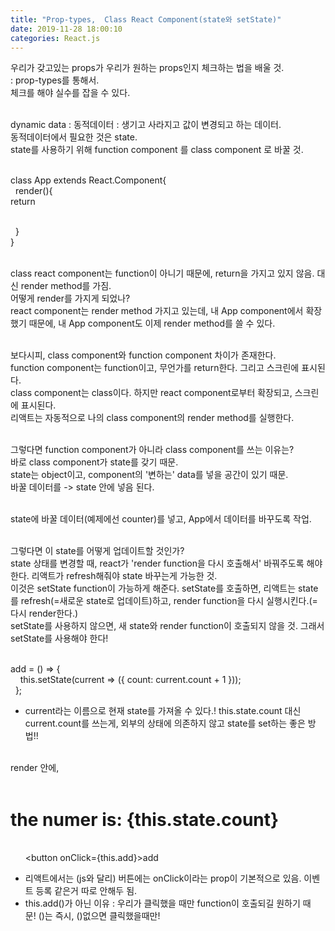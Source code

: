 ```yaml
---
title: "Prop-types,  Class React Component(state와 setState)"
date: 2019-11-28 18:00:10
categories: React.js
---
```

우리가 갖고있는 props가 우리가 원하는 props인지 체크하는 법을 배울 것. <br>
: prop-types를 통해서. <br>
체크를 해야 실수를 잡을 수 있다.<br><br>

dynamic data : 동적데이터 : 생기고 사라지고 값이 변경되고 하는 데이터.<br>
동적데이터에서 필요한 것은 state.<br>
state를 사용하기 위해 function component 를 class component 로 바꿀 것.<br><br>


class App extends React.Component{  <br>
  render(){  <br>
    return <div />  <br>
  }  <br>
}  <br><br>

class react component는 function이 아니기 때문에, return을 가지고 있지 않음. 대신 render method를 가짐.<br>
어떻게 render를 가지게 되었나?<br>
react component는 render method 가지고 있는데, 내 App component에서 확장했기 때문에, 내 App component도 이제 render method를 쓸 수 있다.<br><br>

보다시피, class component와 function component 차이가 존재한다.<br>
function component는 function이고, 무언가를 return한다. 그리고 스크린에 표시된다.<br>
class component는 class이다. 하지만 react component로부터 확장되고, 스크린에 표시된다.<br>
리액트는 자동적으로 나의 class component의 render method를 실행한다.<br><br>

그렇다면 function component가 아니라 class component를 쓰는 이유는?<br>
바로 class component가 state를 갖기 때문.<br>
state는 object이고, component의 '변하는' data를 넣을 공간이 있기 때문.<br>
바꿀 데이터를 -> state 안에 넣음 된다.<br><br>

state에 바꿀 데이터(예제에선 counter)를 넣고, App에서 데이터를 바꾸도록 작업.<br><br>

그렇다면 이 state를 어떻게 업데이트할 것인가?<br>
state 상태를 변경할 때, react가 'render function을 다시 호출해서' 바꿔주도록 해야 한다. 리액트가 refresh해줘야 state 바꾸는게 가능한 것.<br>
이것은 setState function이 가능하게 해준다. setState를 호출하면, 리액트는 state를 refresh(=새로운 state로 업데이트)하고, render function을 다시 실행시킨다.(=다시 render한다.)<br>
setState를 사용하지 않으면, 새 state와 render function이 호출되지 않을 것. 그래서 setState를 사용해야 한다!<br><br>


add = () => {  <br>
    this.setState(current => ({ count: current.count + 1 }));  <br>
  };  <br>
- current라는 이름으로 현재 state를 가져올 수 있다.! this.state.count 대신 current.count를 쓰는게, 외부의 상태에 의존하지 않고 state를 set하는 좋은 방법!!<br><br>


render 안에,<br>
      <h1>the numer is: {this.state.count}</h1>  <br>
      <button onClick={this.add}>add</button>  <br>
- 리액트에서는 (js와 달리) 버튼에는 onClick이라는 prop이 기본적으로 있음. 이벤트 등록 같은거 따로 안해두 됨.<br>
- this.add()가 아닌 이유 : 우리가 클릭했을 때만 function이 호출되길 원하기 때문! ()는 즉시, ()없으면 클릭했을때만!<br>
<br>
  

